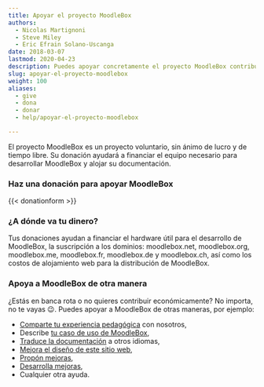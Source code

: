 ```yaml
---
title: Apoyar el proyecto MoodleBox
authors:
  - Nicolas Martignoni
  - Steve Miley
  - Eric Efrain Solano-Uscanga
date: 2018-03-07
lastmod: 2020-04-23
description: Puedes apoyar concretamente el proyecto MoodleBox contribuyendo a los costes y aumentando la motivación para su desarrollo continuado
slug: apoyar-el-proyecto-moodlebox
weight: 100
aliases:
  - give
  - dona
  - donar
  - help/apoyar-el-proyecto-moodlebox

---
```

El proyecto MoodleBox es un proyecto voluntario, sin ánimo de lucro y de tiempo libre. Su donación ayudará a financiar el equipo necesario para desarrollar MoodleBox y alojar su documentación.

### Haz una donación para apoyar MoodleBox

{{< donationform >}}

### ¿A dónde va tu dinero?

Tus donaciones ayudan a financiar el hardware útil para el desarrollo de MoodleBox, la suscripción a los dominios: moodlebox.net, moodlebox.org, moodlebox.me, moodlebox.fr, moodlebox.de y moodlebox.ch, así como los costos de alojamiento web para la distribución de MoodleBox.

### Apoya a MoodleBox de otra manera

¿Estás en banca rota o no quieres contribuir económicamente? No importa, no te vayas 😉. Puedes apoyar a MoodleBox de otras maneras, por ejemplo:

  - [Comparte tu experiencia pedagógica][1] con nosotros,
  - Describe [tu caso de uso de MoodleBox][1],
  - [Traduce la documentación][2] a otros idiomas,
  - [Mejora el diseño de este sitio web][3],
  - [Propón mejoras][1],
  - [Desarrolla mejoras][4],
  - Cualquier otra ayuda.

 [1]: https://discuss.moodlebox.net/
 [2]: https://github.com/moodlebox/moodlebox.net/blob/main/README.md
 [3]: https://github.com/moodlebox/hugo-moodlebox-theme
 [4]: https://github.com/moodlebox/moodle-tool_moodlebox
